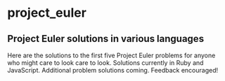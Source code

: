 project_euler
=============

Project Euler solutions in various languages
--------------------------------------------

Here are the solutions to the first five Project Euler problems for anyone who might care to look care to look.  Solutions currently in Ruby and JavaScript.  Additional problem solutions coming.  Feedback encouraged!
